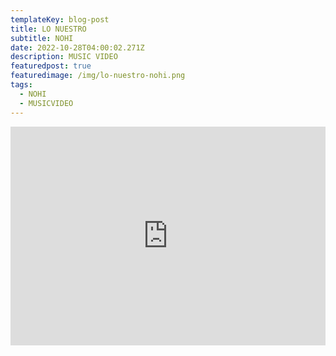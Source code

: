```yaml
---
templateKey: blog-post
title: LO NUESTRO
subtitle: NOHI
date: 2022-10-28T04:00:02.271Z
description: MUSIC VIDEO
featuredpost: true
featuredimage: /img/lo-nuestro-nohi.png
tags:
  - NOHI
  - MUSICVIDEO
---
```

<iframe width="100%" height="350px" src="https://www.youtube.com/embed/jskOE_hdQ-I" title="YouTube video player" frameborder="0" allow="accelerometer; autoplay; clipboard-write; encrypted-media; gyroscope; picture-in-picture" allowfullscreen></iframe>